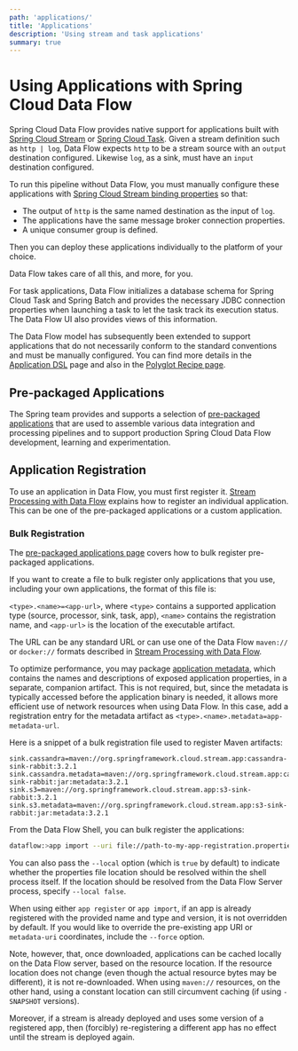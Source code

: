 ```yaml
---
path: 'applications/'
title: 'Applications'
description: 'Using stream and task applications'
summary: true
---
```


# Using Applications with Spring Cloud Data Flow

Spring Cloud Data Flow provides native support for applications built with [Spring Cloud Stream](https://spring.io/projects/spring-cloud-stream) or [Spring Cloud Task](https://spring.io/projects/spring-cloud-task).
Given a stream definition such as `http | log`, Data Flow expects `http` to be a stream source with an `output` destination configured.
Likewise `log`, as a sink, must have an `input` destination configured.

To run this pipeline without Data Flow, you must manually configure these applications with [Spring Cloud Stream binding properties](https://cloud.spring.io/spring-cloud-static/spring-cloud-stream/3.0.4.RELEASE/reference/html/spring-cloud-stream.html#binding-properties) so that:

- The output of `http` is the same named destination as the input of `log`.
- The applications have the same message broker connection properties.
- A unique consumer group is defined.

Then you can deploy these applications individually to the platform of your choice.

Data Flow takes care of all this, and more, for you.

For task applications, Data Flow initializes a database schema for Spring Cloud Task and Spring Batch and provides the necessary JDBC connection properties when launching a task to let the task track its execution status. The Data Flow UI also provides views of this information.

The Data Flow model has subsequently been extended to support applications that do not necessarily conform to the standard conventions and must be manually configured.
You can find more details in the [Application DSL](%currentPath%/feature-guides/streams/stream-application-dsl/) page and also in the [Polyglot Recipe page](%currentPath%/recipes/polyglot).

## Pre-packaged Applications

The Spring team provides and supports a selection of [pre-packaged applications](%currentPath%/applications/pre-packaged/) that are used to assemble various data integration and processing pipelines and to support production Spring Cloud Data Flow development, learning and experimentation.

## Application Registration

To use an application in Data Flow, you must first register it.
[Stream Processing with Data Flow](%currentPath%/stream-developer-guides/streams/data-flow-stream/#application-registration) explains how to register an individual application. This can be one of the pre-packaged applications or a custom application.

### Bulk Registration

The [pre-packaged applications page](%currentPath%/applications/pre-packaged/) covers how to bulk register pre-packaged applications.

If you want to create a file to bulk register only applications that you use, including your own applications, the format of this file is:

`<type>.<name>=<app-url>`, where `<type>` contains a supported application type (source, processor, sink, task, app), `<name>` contains the registration name, and `<app-url>` is the location of the executable artifact.

<!--TIP-->

The URL can be any standard URL or can use one of the Data Flow `maven://` or `docker://` formats described in [Stream Processing with Data Flow](%currentPath%/stream-developer-guides/streams/data-flow-stream/#application-registration).

<!--END_TIP-->

To optimize performance, you may package [application metadata](%currentPath%/applications/application-metadata), which contains the names and descriptions of exposed application properties, in a separate, companion artifact. This is not required, but, since the metadata is typically accessed before the application binary is needed, it allows more efficient use of network resources when using Data Flow. In this case, add a registration entry for the metadata artifact as `<type>.<name>.metadata=app-metadata-url`.

Here is a snippet of a bulk registration file used to register Maven artifacts:

```
sink.cassandra=maven://org.springframework.cloud.stream.app:cassandra-sink-rabbit:3.2.1
sink.cassandra.metadata=maven://org.springframework.cloud.stream.app:cassandra-sink-rabbit:jar:metadata:3.2.1
sink.s3=maven://org.springframework.cloud.stream.app:s3-sink-rabbit:3.2.1
sink.s3.metadata=maven://org.springframework.cloud.stream.app:s3-sink-rabbit:jar:metadata:3.2.1
```

From the Data Flow Shell, you can bulk register the applications:

```bash
dataflow:>app import --uri file://path-to-my-app-registration.properties
```

You can also pass the `--local` option (which is `true` by default) to indicate whether the properties file location should be resolved within the shell process itself. If the location should be resolved from the Data Flow Server process, specify `--local false`.

<!--CAUTION-->

When using either `app register` or `app import`, if an app is already registered with the provided name and type and version, it is not overridden by default. If you would like to override the pre-existing app URI or `metadata-uri` coordinates, include the `--force` option.

Note, however, that, once downloaded, applications can be cached locally on the Data Flow server, based on the resource location. If the resource location does not change (even though the actual resource bytes may be different), it is not re-downloaded. When using `maven://` resources, on the other hand, using a constant location can still circumvent caching (if using `-SNAPSHOT` versions).

Moreover, if a stream is already deployed and uses some version of a registered app, then (forcibly) re-registering a different app has no effect until the stream is deployed again.

<!--END_CAUTION-->
